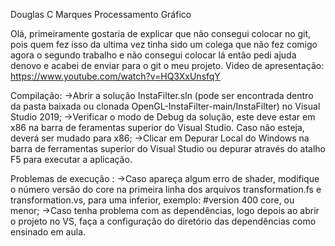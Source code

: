 Douglas C Marques
Processamento Gráfico

Olá, primeiramente gostaria de explicar que não consegui colocar no git, pois quem fez isso da ultima vez tinha sido um colega que não fez comigo agora o segundo trabalho e não consegui colocar lá então pedi ajuda denovo e acabei de enviar para o git o meu projeto.
Video de apresentação: https://www.youtube.com/watch?v=HQ3XxUnsfqY

Compilação: 
->Abrir a solução InstaFilter.sln (pode ser encontrada dentro da pasta baixada ou clonada OpenGL-InstaFilter-main/InstaFilter) no Visual Studio 2019;
->Verificar o modo de Debug da solução, este deve estar em x86 na barra de feramentas superior do Visual Studio. Caso não esteja, deverá ser mudado para x86;
->Clicar em Depurar Local do Windows na barra de ferramentas superior do Visual Studio ou depurar através do atalho F5 para executar a aplicação.

Problemas de execução :
->Caso apareça algum erro de shader, modifique o número versão do core na primeira linha dos arquivos transformation.fs e transformation.vs, para uma inferior, exemplo: #version 400 core, ou menor;
->Caso tenha problema com as dependências, logo depois ao abrir o projeto no VS, faça a configuração do diretório das dependências como ensinado em aula.


